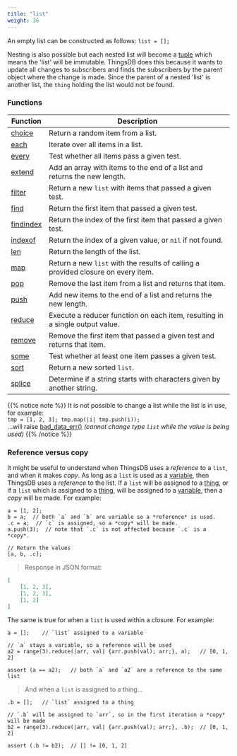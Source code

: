 ```yaml
---
title: "list"
weight: 36
---
```


An empty list can be constructed as follows: `list = [];`

Nesting is also possible but each nested list will become a [tuple](../tuple) which means the 'list' will be immutable.
ThingsDB does this because it wants to update all changes to subscribers and finds the subscribers by the parent object where
the change is  made. Since the parent of a nested 'list' is another list, the `thing` holding the list would not be found.


### Functions

Function | Description
------ | -----------
[choice](./choice) | Return a random item from a list. 
[each](./each) | Iterate over all items in a list.
[every](./every) | Test whether all items pass a given test. 
[extend](./extend) | Add an array with items to the end of a list and returns the new length. 
[filter](./filter) | Return a new `list` with items that passed a given test. 
[find](./find) | Return the first item that passed a given test. 
[findindex](./findindex) | Return the index of the first item that passed a given test. 
[indexof](./indexof) | Return the index of a given value, or `nil` if not found. 
[len](./len) | Return the length of the list. 
[map](./map) | Return a new `list` with the results of calling a provided closure on every item. 
[pop](./pop) | Remove the last item from a list and returns that item. 
[push](./push) | Add new items to the end of a list and returns the new length. 
[reduce](./reduce) | Execute a reducer function on each item, resulting in a single output value. 
[remove](./remove) | Remove the first item that passed a given test and returns that item. 
[some](./some) | Test whether at least one item passes a given test. 
[sort](./sort) | Return a new sorted `list`. 
[splice](./splice) | Determine if a string starts with characters given by another string. 

{{% notice note %}}
It is not possible to change a list while the list is in use, for example: \
`tmp = [1, 2, 3]; tmp.map(|i| tmp.push(i));` \
...will raise [bad_data_err()](../../errors/bad_data_err) *(cannot change type `list` while the value is being used)*
{{% /notice %}}


### Reference versus copy

It might be useful to understand when ThingsDB uses a *reference* to a `list`, and when it makes *copy*. As long as a `list`
is used as a [variable](../../overview/variable), then ThingsDB uses a *reference* to the list. If a `list` will be assigned
to a [thing](../thing), or if a `list` which *is* assigned to a [thing](../thing), will be assigned to a [variable](../../overview/variable), then a *copy* will be made.
For example:

```thingsdb,json_response
a = [1, 2];
b = a;  // both `a` and `b` are variable so a *reference* is used.
.c = a;  // `c` is assigned, so a *copy* will be made.
a.push(3);  // note that `.c` is not affected because `.c` is a *copy*.

// Return the values
[a, b, .c];
```
> Response in JSON format:

```json
[
    [1, 2, 3],
    [1, 2, 3],
    [1, 2]
]
```

The same is true for when a `list` is used within a closure. For example:

```thingsdb,should_pass
a = [];    // `list` assigned to a variable

// `a` stays a variable, so a reference will be used
a2 = range(3).reduce(|arr, val| {arr.push(val); arr;}, a);   // [0, 1, 2]

assert (a == a2);   // both `a` and `a2` are a reference to the same list
```

> And when a `list` is assigned to a thing...

```thingsdb,should_pass
.b = [];   // `list` assigned to a thing

// `.b` will be assigned to `arr`, so in the first iteration a *copy* will be made
b2 = range(3).reduce(|arr, val| {arr.push(val); arr;}, .b);  // [0, 1, 2]

assert (.b != b2);  // [] != [0, 1, 2]
```